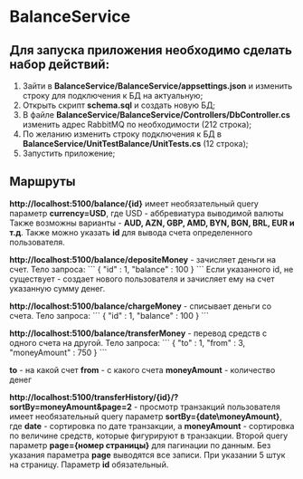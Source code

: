 # BalanceService

## Для запуска приложения необходимо сделать набор действий:
1. Зайти в **BalanceService/BalanceService/appsettings.json** и изменить строку для подключения к БД на актуальную;
2. Открыть скрипт **schema.sql** и создать новую БД;
3. В файле **BalanceService/BalanceService/Controllers/DbController.cs** изменить адрес RabbitMQ по необходимости (212 строка);
4. По желанию изменить строку подключения к БД в **BalanceService/UnitTestBalance/UnitTests.cs** (12 строка);
5. Запустить приложение;

## Маршруты

**http://localhost:5100/balance/{id}** имеет необязательный query параметр **currency=USD**, где USD - аббревиатура выводимой валюты
Также возможны варианты - **AUD, AZN, GBP, AMD, BYN, BGN, BRL, EUR и т.д**.
Также можно указать **id** для вывода счета определенного пользователя.

**http://localhost:5100/balance/depositeMoney** - зачисляет деньги на счет.
Тело запроса:
\```
{
  "id" : 1,
  "balance" : 100
}
\```
Если указанного id, не существует - создает нового пользователя и зачисляет ему на счет указанную сумму денег. 

**http://localhost:5100/balance/chargeMoney** - списывает деньги со счета.
Тело запроса:
\```
{
  "id" : 1,
  "balance" : 100
}
\```

**http://localhost:5100/balance/transferMoney** - перевод средств с одного счета на другой.
Тело запроса:
\```
{
    "to" : 1,
    "from" : 3,
    "moneyAmount" : 750
}
\```

**to** - на какой счет
**from** - с какого счета
**moneyAmount** - количество денег

**http://localhost:5100/transferHistory/{id}/?sortBy=moneyAmount&page=2** - просмотр транзакций пользователя имеет необязательный query параметр **sortBy={date\moneyAmount}**, 
где **date** - сортировка по дате транзакции, а **moneyAmount** - сортировка по величине средств, которые фигурируют в транзакции.
Второй query параметр **page={номер страницы}** для пагинации по данным. Без указания параметра **page** выводятся все записи. При указании 5 штук на страницу.
Параметр **id** обязательный.

        
